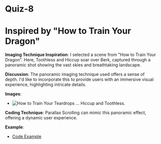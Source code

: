 # Quiz-8

# Inspired by "How to Train Your Dragon"

**Imaging Technique Inspiration**: I selected a scene from "How to Train Your Dragon". Here, Toothless and Hiccup soar over Berk, captured through a panoramic shot showing the vast skies and breathtaking landscape.

**Discussion**: The panoramic imaging technique used offers a sense of depth. I'd like to incorporate this to provide users with an immersive visual experience, highlighting intricate details.

**Images**:
- ![How to Train Your Teardrops … Hiccup and Toothless.](https://www.theguardian.com/film/filmblog/2015/mar/19/film-makes-me-cry-how-to-train-your-dragon)

**Coding Technique**: Parallax Scrolling can mimic this panoramic effect, offering a dynamic user experience.

**Example**:
- [Code Example](https://www.w3schools.com/howto/howto_css_parallax.asp)
